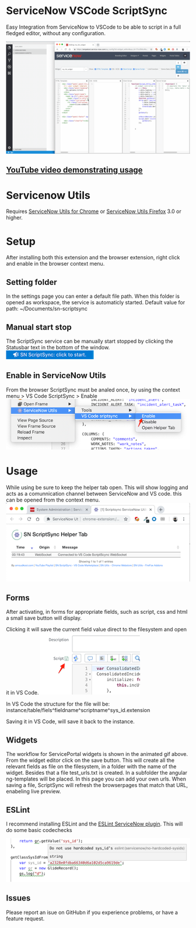 # ServiceNow VSCode ScriptSync
Easy Integration from ServiceNow to VSCode to be able to script in a full fledged editor, without any configuration.

![Use Extension](img/sn-scriptsync.gif)

## [YouTube video demonstrating usage](https://www.youtube.com/watch?v=vCQ-PtQYnGU)

# Servicenow Utils
Requires 
[ServiceNow Utils for Chrome](https://chrome.google.com/webstore/detail/servicenow-utils/jgaodbdddndbaijmcljdbglhpdhnjobg) or 
[ServiceNow Utils Firefox](https://addons.mozilla.org/nl/firefox/addon/servicenow-utils2/) 3.0 or higher.


# Setup
After installing both this extension and the browser extension, right click and enable in the browser context menu.


## Setting folder
In the settings page you can enter a default file path.
When this folder is opened as workspace, the service is automaticly started.
Default value for path: ~/Documents/sn-scriptsync


## Manual start stop
The ScriptSync service can be manually start stopped by clicking the Statusbar text in the bottom of the window.
![Use Extension](img/startstop.png)

## Enable in ServiceNow Utils
From the browser ScriptSync must be analed once, by using the 
context menu > VS Code ScriptSync > Enable
![Use Extension](img/enablesnu.png)

# Usage
While using be sure to keep the helper tab open. This will show logging and acts as a comunnication channel between ServiceNow and VS code. this can be opened from the context menu.
![Helper tab](img/helpertab.png)

## Forms
After activating, in forms for appropriate fields, such as script, css and html a small save button will display.

Clicking it will save the current field value direct to the filesystem and open it in VS Code.
![Save from form](img/saveform.png)

In VS Code the structure for the file will be:
instance/table/fiels^fieldname^scriptname^sys_id.extension

Saving it in VS Code, will save it back to the instance.

## Widgets
The workflow for ServicePortal widgets is shown in the animated gif above. From the widget editor click on the save button.
This will create all the relevant fields as file on the filesystem, in a folder with the name of the widget.
Besides that a file test_urls.txt is created.
In a subfolder the angular ng-templates will be placed.
In this page you can add your own urls. When saving a file, ScriptSync will refresh the browserpages that match that URL, enabeling live preview.

## ESLint
I recommend installing ESLint and the [ESLint ServiceNow plugin](https://www.npmjs.com/package/eslint-plugin-servicenow).
This will do some basic codechecks

![ESLint](img/eslint.png)

## Issues
Please report an isue on GitHubn if you experience problems, or have a feature request.



